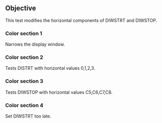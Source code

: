 ## Objective

This test modifies the horizontal components of DIWSTRT and DIWSTOP.

### Color section 1

Narrows the display window.

### Color section 2

Tests DISTRT with horizontal values 0,1,2,3.

### Color section 3

Tests DIWSTOP with horizontal values C5,C6,C7,C8.

### Color section 4

Set DIWSTRT too late.




